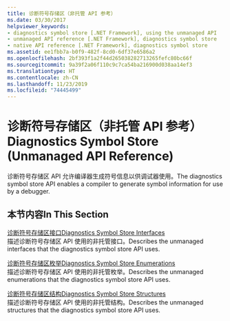 ```yaml
---
title: 诊断符号存储区（非托管 API 参考）
ms.date: 03/30/2017
helpviewer_keywords:
- diagnostics symbol store [.NET Framework], using the unmanaged API
- unmanaged API reference [.NET Framework], diagnostics symbol store
- native API reference [.NET Framework], diagnostics symbol store
ms.assetid: ee1fbb7a-b0f9-482f-8cd0-6df37e6586a2
ms.openlocfilehash: 2bf393f1a2f44d265038282713265fefc80bc66f
ms.sourcegitcommit: 9a39f2a06f110c9c7ca54ba216900d038aa14ef3
ms.translationtype: HT
ms.contentlocale: zh-CN
ms.lasthandoff: 11/23/2019
ms.locfileid: "74445499"
---
```

# <a name="diagnostics-symbol-store-unmanaged-api-reference"></a><span data-ttu-id="4adec-102">诊断符号存储区（非托管 API 参考）</span><span class="sxs-lookup"><span data-stu-id="4adec-102">Diagnostics Symbol Store (Unmanaged API Reference)</span></span>
<span data-ttu-id="4adec-103">诊断符号存储区 API 允许编译器生成符号信息以供调试器使用。</span><span class="sxs-lookup"><span data-stu-id="4adec-103">The diagnostics symbol store API enables a compiler to generate symbol information for use by a debugger.</span></span>  
  
## <a name="in-this-section"></a><span data-ttu-id="4adec-104">本节内容</span><span class="sxs-lookup"><span data-stu-id="4adec-104">In This Section</span></span>  
 [<span data-ttu-id="4adec-105">诊断符号存储区接口</span><span class="sxs-lookup"><span data-stu-id="4adec-105">Diagnostics Symbol Store Interfaces</span></span>](../../../../docs/framework/unmanaged-api/diagnostics/diagnostics-symbol-store-interfaces.md)  
 <span data-ttu-id="4adec-106">描述诊断符号存储区 API 使用的非托管接口。</span><span class="sxs-lookup"><span data-stu-id="4adec-106">Describes the unmanaged interfaces that the diagnostics symbol store API uses.</span></span>  
  
 [<span data-ttu-id="4adec-107">诊断符号存储区枚举</span><span class="sxs-lookup"><span data-stu-id="4adec-107">Diagnostics Symbol Store Enumerations</span></span>](../../../../docs/framework/unmanaged-api/diagnostics/diagnostics-symbol-store-enumerations.md)  
 <span data-ttu-id="4adec-108">描述诊断符号存储区 API 使用的非托管枚举。</span><span class="sxs-lookup"><span data-stu-id="4adec-108">Describes the unmanaged enumerations that the diagnostics symbol store API uses.</span></span>  
  
 [<span data-ttu-id="4adec-109">诊断符号存储区结构</span><span class="sxs-lookup"><span data-stu-id="4adec-109">Diagnostics Symbol Store Structures</span></span>](../../../../docs/framework/unmanaged-api/diagnostics/diagnostics-symbol-store-structures.md)  
 <span data-ttu-id="4adec-110">描述诊断符号存储区 API 使用的非托管结构。</span><span class="sxs-lookup"><span data-stu-id="4adec-110">Describes the unmanaged structures that the diagnostics symbol store API uses.</span></span>
